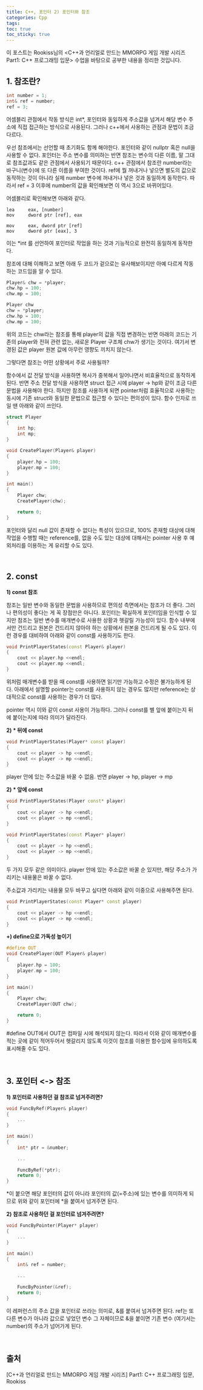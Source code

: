 ```yaml
---
title: C++, 포인터 2) 포인터와 참조
categories: Cpp
tags: 
toc: true
toc_sticky: true
---
```


이 포스트는 Rookiss님의 \<C++과 언리얼로 만드는 MMORPG 게임 개발 시리즈 Part1: C++ 프로그래밍 입문> 수업을 바탕으로 공부한 내용을 정리한 것입니다. 

## **1. 참조란?**

```c++
int number = 1;
int& ref = number;
ref = 3;
```
어셈블리 관점에서 작동 방식은 int*, 포인터와 동일하게 주소값을 넘겨서 해당 변수 주소에 직접 접근하는 방식으로 사용된다. 그러나 c++에서 사용하는 관점과 문법이 조금 다르다.

우선 참조에서는 선언할 때 초기화도 함께 해야한다. 포인터와 같이 nullptr 혹은 null을 사용할 수 없다. 포인터는 주소 변수를 의미하는 반면 참조는 변수의 다른 이름, 말 그대로 참조값과도 같은 관점에서 사용되기 때문이다. c++ 관점에서 참조란 number라는 바구니(변수)에 또 다른 이름을 부여한 것이다. ref에 뭘 꺼내거나 넣으면 별도의 값으로 동작하는 것이 아니라 실제 number 변수에 꺼내거나 넣은 것과 동일하게 동작한다. 따라서 ref = 3 이후에 number의 값을 확인해보면 이 역시 3으로 바뀌어있다. 

어셈블리로 확인해보면 아래와 같다.

```
lea     eax, [number]
mov     dword ptr [ref], eax

mov     eax, dword ptr [ref]
mov     dword ptr [eax], 3
```
이는 *int 를 선언하여 포인터로 작업을 하는 것과 기능적으로 완전히 동일하게 동작한다. 

참조에 대해 이해하고 보면 아래 두 코드가 겉으로는 유사해보이지만 아예 다르게 작동하는 코드임을 알 수 있다. 

```c++
Player& chw = *player;
chw.hp = 100;
chw.mp = 100;
```

```c++
Player chw 
chw = *player;
chw.hp = 100;
chw.mp = 100;
```
위의 코드는 chw라는 참조를 통해 player의 값을 직접 변경하는 반면 아래의 코드는 기존의 player와 전혀 관련 없는, 새로운 Player 구조체 chw가 생기는 것이다. 여기서 변경된 값은 player 원본 값에 아무런 영향도 끼치지 않는다.

그렇다면 참조는 어떤 상황에서 주로 사용될까?

함수에서 값 전달 방식을 사용하면 복사가 중복해서 일어나면서 비효율적으로 동작하게 된다. 반면 주소 전달 방식을 사용하면 struct 접근 시에 player -> hp와 같이 조금 다른 문법을 사용해야 한다. 하지만 참조를 사용하게 되면 pointer처럼 효율적으로 사용하는 동시에 기존 struct와 동일한 문법으로 접근할 수 있다는 편의성이 있다. 함수 인자로 쓰일 땐 아래와 같이 쓰인다.

```c++
struct Player
{
    int hp;
    int mp;
}

void CreatePlayer(Player& player)
{
    player.hp = 100;
    player.mp = 100;
}

int main()
{
    Player chw; 
    CreatePlayer(chw);

    return 0;
}
```

포인터와 달리 null 값이 존재할 수 없다는 특성이 있으므로, 100% 존재할 대상에 대해 작업을 수행할 때는 reference를, 없을 수도 있는 대상에 대해서는 pointer 사용 후 예외처리를 이용하는 게 유리할 수도 있다. 

<br/>

## **2. const**

**1) const 참조**

참조는 일반 변수와 동일한 문법을 사용하므로 편의성 측면에서는 참조가 더 좋다. 그러나 편의성이 좋다는 게 꼭 장점만은 아니다. 포인터는 확실하게 포인터임을 인식할 수 있지만 참조는 일반 변수를 매개변수로 사용한 상황과 헷갈릴 가능성이 있다. 함수 내부에서만 건드리고 원본은 건드리지 않아야 하는 상황에서 원본을 건드리게 될 수도 있다. 이런 경우를 대비하여 아래와 같이 const를 사용하기도 한다. 

```c++
void PrintPlayerStates(const Player& player)
{
    cout << player.hp <<endl;
    cout << player.mp <<endl;
}
```
위처럼 매개변수를 받을 때 const를 사용하면 읽기만 가능하고 수정은 불가능하게 된다. 아래에서 설명할 pointer는 const를 사용하지 않는 경우도 많지만 reference는 상대적으로 const를 사용하는 경우가 더 많다. 

pointer 역시 이와 같이 const 사용이 가능하다. 그러나 const를 별 앞에 붙이는지 뒤에 붙이는지에 따라 의미가 달라진다.

**2) * 뒤에 const**

```c++
void PrintPlayerStates(Player* const player)
{
    cout << player -> hp <<endl;
    cout << player -> mp <<endl;
}
```
player 안에 있는 주소값을 바꿀 수 없음. 반면 player -> hp, player -> mp


**2) * 앞에 const**
```c++
void PrintPlayerStates(Player const* player)
{
    cout << player -> hp <<endl;
    cout << player -> mp <<endl;
}
```
```c++
void PrintPlayerStates(const Player* player)
{
    cout << player -> hp <<endl;
    cout << player -> mp <<endl;
}
```
두 가지 모두 같은 의미이다. player 안에 있는 주소값은 바꿀 순 있지만, 해당 주소가 가리키는 내용물은 바꿀 수 없다. 

주소값과 가리키는 내용물 모두 바꾸고 싶다면 아래와 같이 이중으로 사용해주면 된다.

```c++
void PrintPlayerStates(const Player* const player)
{
    cout << player -> hp <<endl;
    cout << player -> mp <<endl;
}
``` 
**+) define으로 가독성 높이기**

```c++
#define OUT
void CreatePlayer(OUT Player& player)
{
    player.hp = 100;
    player.mp = 100;
}

int main()
{
    Player chw; 
    CreatePlayer(OUT chw);

    return 0;
}
```
#define OUT에서 OUT은 컴파일 시에 해석되지 않는다. 따라서 이와 같이 매개변수를 적는 곳에 같이 적어두어서 헷갈리지 않도록 이것이 참조를 이용한 함수임에 유의하도록 표시해줄 수도 있다. 

<br/>

## **3. 포인터 <-> 참조**

**1) 포인터로 사용하던 걸 참조로 넘겨주려면?**

```c++
void FuncByRef(Player& player)
{
    ...
}

int main()
{
    int* ptr = &number;

    ...
    
    FuncByRef(*ptr);
    return 0;
}
```
*이 붙으면 해당 포인터의 값이 아니라 포인터의 값(=주소)에 있는 변수를 의미하게 되므로 위와 같이 포인터에 *을 붙여서 넘겨주면 된다. 

**2) 참조로 사용하던 걸 포인터로 넘겨주려면?**

```c++
void FuncByPointer(Player* player)
{
    ...
}

int main()
{
    int& ref = number;

    ...
    
    FuncByPointer(&ref);
    return 0;
}
```

이 레퍼런스의 주소 값을 포인터로 쓰라는 의미로, &를 붙여서 넘겨주면 된다. ref는 또 다른 변수가 아니라 값으로 넣었던 변수 그 자체이므로 &을 붙이면 기존 변수 (여기서는 number)의 주소가 넘어가게 된다. 

<br/>



## **출처**

[C++과 언리얼로 만드는 MMORPG 게임 개발 시리즈] Part1: C++ 프로그래밍 입문, Rookiss
